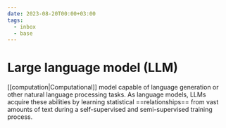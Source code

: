 ```yaml
---
date: 2023-08-20T00:00+03:00
tags:
  - inbox
  - base
---
```


# Large language model (LLM)

[[computation|Computational]] model capable of language generation or other
natural language processing tasks. As language models, LLMs acquire these
abilities by learning statistical ==relationships== from vast amounts of text
during a self-supervised and semi-supervised training process.
